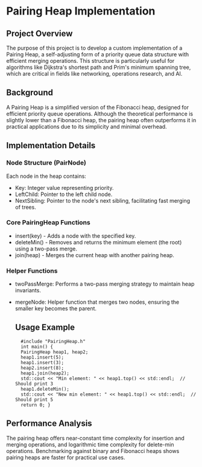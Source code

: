 # Pairing Heap Implementation #

## Project Overview ##
The purpose of this project is to develop a custom implementation of a Pairing Heap, a self-adjusting form of a priority queue data structure with efficient merging operations. This structure is particularly useful for algorithms like Dijkstra's shortest path and Prim's minimum spanning tree, which are critical in fields like networking, operations research, and AI.

## Background ##
A Pairing Heap is a simplified version of the Fibonacci heap, designed for efficient priority queue operations. Although the theoretical performance is slightly lower than a Fibonacci heap, the pairing heap often outperforms it in practical applications due to its simplicity and minimal overhead.

## Implementation Details ##
### Node Structure (PairNode) ###
Each node in the heap contains:
- Key: Integer value representing priority.
- LeftChild: Pointer to the left child node.
- NextSibling: Pointer to the node's next sibling, facilitating fast merging of trees.

### Core PairingHeap Functions ###
- insert(key) - Adds a node with the specified key.
- deleteMin() - Removes and returns the minimum element (the root) using a two-pass merge.
- join(heap) - Merges the current heap with another pairing heap.

### Helper Functions ### 
- twoPassMerge: Performs a two-pass merging strategy to maintain heap invariants.
- mergeNode: Helper function that merges two nodes, ensuring the smaller key becomes the parent.

  ## Usage Example ##
  ```
    #include "PairingHeap.h"
    int main() {
    PairingHeap heap1, heap2;
    heap1.insert(5);
    heap1.insert(3);
    heap2.insert(8);
    heap1.join(heap2);
    std::cout << "Min element: " << heap1.top() << std::endl;  // Should print 3
    heap1.deleteMin();
    std::cout << "New min element: " << heap1.top() << std::endl;  // Should print 5
    return 0; }
## Performance Analysis ## 
The pairing heap offers near-constant time complexity for insertion and merging operations, and logarithmic time complexity for delete-min operations. Benchmarking against binary and Fibonacci heaps shows pairing heaps are faster for practical use cases.














